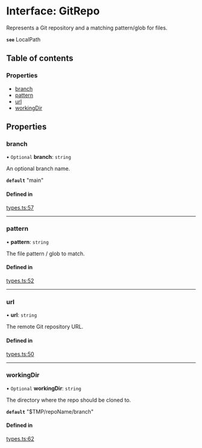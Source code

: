 # Interface: GitRepo

Represents a Git repository and a matching pattern/glob for files.

**`see`** LocalPath

## Table of contents

### Properties

- [branch](GitRepo.md#branch)
- [pattern](GitRepo.md#pattern)
- [url](GitRepo.md#url)
- [workingDir](GitRepo.md#workingdir)

## Properties

### branch

• `Optional` **branch**: `string`

An optional branch name.

**`default`** "main"

#### Defined in

[types.ts:57](https://github.com/roxlabs/snippetfy/blob/a37309d/src/types.ts#L57)

___

### pattern

• **pattern**: `string`

The file pattern / glob to match.

#### Defined in

[types.ts:52](https://github.com/roxlabs/snippetfy/blob/a37309d/src/types.ts#L52)

___

### url

• **url**: `string`

The remote Git repository URL.

#### Defined in

[types.ts:50](https://github.com/roxlabs/snippetfy/blob/a37309d/src/types.ts#L50)

___

### workingDir

• `Optional` **workingDir**: `string`

The directory where the repo should be cloned to.

**`default`** "$TMP/repoName/branch"

#### Defined in

[types.ts:62](https://github.com/roxlabs/snippetfy/blob/a37309d/src/types.ts#L62)
